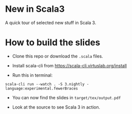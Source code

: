 # New in Scala3

A quick tour of selected new stuff in Scala 3.

# How to build the slides

* Clone this repo or download the `.scala` files.

* Install scala-cli from https://scala-cli.virtuslab.org/install

* Run this in terminal:
```
scala-cli run --watch . -S 3.nightly -language:experimental.fewerBraces  
```

* You can now find the slides in `target/tex/output.pdf`

* Look at the source to see Scala 3 in action.


